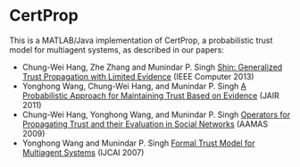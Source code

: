 # CertProp
This is a MATLAB/Java implementation of CertProp, a probabilistic trust model for multiagent systems, as described in our papers:

- Chung-Wei Hang, Zhe Zhang and Munindar P. Singh [Shin: Generalized Trust Propagation with Limited Evidence](https://www.csc2.ncsu.edu/faculty/mpsingh/papers/mas/Computer-13.pdf) (IEEE Computer 2013)
- Yonghong Wang, Chung-Wei Hang, and Munindar P. Singh [A Probabilistic Approach for Maintaining Trust Based on Evidence](https://www.csc2.ncsu.edu/faculty/mpsingh/papers/mas/JAIR-11-trust.pdf) (JAIR 2011)
- Chung-Wei Hang, Yonghong Wang, and Munindar P. Singh [Operators for Propagating Trust and their Evaluation in Social Networks](https://www.csc2.ncsu.edu/faculty/mpsingh/papers/mas/aamas-09-propagation.pdf) (AAMAS 2009)
- Yonghong Wang and Munindar P. Singh [Formal Trust Model for Multiagent Systems](https://www.csc2.ncsu.edu/faculty/mpsingh/papers/mas/ijcai-07-trust.pdf) (IJCAI 2007)
